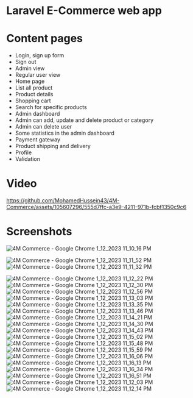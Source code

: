 # Laravel E-Commerce web app

# Content pages
<ul>
    <li>	Login, sign up form</li>
    <li>	Sign out</li>
    <li>	Admin view</li>
    <li>	Regular user view</li>
    <li>	Home page</li>
    <li>	List all product</li>
    <li>	Product details</li>
    <li>	Shopping cart</li>
    <li>	Search for specific products</li>
    <li>	Admin dashboard</li>
    <li>	Admin can add, update and delete product or category</li>
    <li>	Admin can delete user</li>
    <li>	Some statistics in the admin dashboard</li>
    <li>	Payment gateway</li>
    <li>	Product shipping and delivery</li>
    <li>	Profile</li>
    <li>	Validation</li>
</ul>

# Video


https://github.com/MohamedHussein43/4M-Commerce/assets/105607296/555d7ffc-a3e9-4211-971b-fcbf1350c9c6




# Screenshots


![4M Commerce - Google Chrome 1_12_2023 11_10_16 PM](https://github.com/MohamedHussein43/4M-Commerce/assets/105607296/2ed84dbd-5b99-43db-8d3f-bd9effadd11d)

![4M Commerce - Google Chrome 1_12_2023 11_11_52 PM](https://github.com/MohamedHussein43/4M-Commerce/assets/105607296/84d40a30-3186-414f-b18e-b8321f492fca)
![4M Commerce - Google Chrome 1_12_2023 11_11_32 PM](https://github.com/MohamedHussein43/4M-Commerce/assets/105607296/2d33548d-7ec5-4aa2-8cde-d370bdf5dd9d)

![4M Commerce - Google Chrome 1_12_2023 11_12_22 PM](https://github.com/MohamedHussein43/4M-Commerce/assets/105607296/7a684cb1-9e74-48b4-b8ec-b19f16d4f617)
![4M Commerce - Google Chrome 1_12_2023 11_12_30 PM](https://github.com/MohamedHussein43/4M-Commerce/assets/105607296/30a83f10-9781-40cf-a9af-32b9f5eb41c9)
![4M Commerce - Google Chrome 1_12_2023 11_12_56 PM](https://github.com/MohamedHussein43/4M-Commerce/assets/105607296/792103dc-fbb9-4f2a-9f32-b812ff631d35)
![4M Commerce - Google Chrome 1_12_2023 11_13_03 PM](https://github.com/MohamedHussein43/4M-Commerce/assets/105607296/f6163458-110b-41b3-a0c6-52f620e51cae)
![4M Commerce - Google Chrome 1_12_2023 11_13_35 PM](https://github.com/MohamedHussein43/4M-Commerce/assets/105607296/d6b109d0-11f2-4702-b5c7-f5d6df2eb759)
![4M Commerce - Google Chrome 1_12_2023 11_13_46 PM](https://github.com/MohamedHussein43/4M-Commerce/assets/105607296/6d8880ec-3406-4a74-815c-f5fae1d59421)
![4M Commerce - Google Chrome 1_12_2023 11_14_21 PM](https://github.com/MohamedHussein43/4M-Commerce/assets/105607296/416f8c1e-9f23-4b42-8310-c14a38cdf5f7)
![4M Commerce - Google Chrome 1_12_2023 11_14_30 PM](https://github.com/MohamedHussein43/4M-Commerce/assets/105607296/55ee5d1c-38b7-4f4b-8566-4ecbf98837b7)
![4M Commerce - Google Chrome 1_12_2023 11_14_43 PM](https://github.com/MohamedHussein43/4M-Commerce/assets/105607296/b0faef1c-4a8a-4987-8804-965b9fa94652)
![4M Commerce - Google Chrome 1_12_2023 11_15_02 PM](https://github.com/MohamedHussein43/4M-Commerce/assets/105607296/e3c7fe3f-ed7f-4c37-9a3a-0da8366c5958)
![4M Commerce - Google Chrome 1_12_2023 11_15_48 PM](https://github.com/MohamedHussein43/4M-Commerce/assets/105607296/5b698690-4664-491c-ba94-8596c3aa6625)
![4M Commerce - Google Chrome 1_12_2023 11_15_59 PM](https://github.com/MohamedHussein43/4M-Commerce/assets/105607296/5d753b4d-8061-47c0-af91-de8965ac2846)
![4M Commerce - Google Chrome 1_12_2023 11_16_06 PM](https://github.com/MohamedHussein43/4M-Commerce/assets/105607296/97150fa8-f0d4-4abc-b7e1-be1339556ed3)
![4M Commerce - Google Chrome 1_12_2023 11_16_13 PM](https://github.com/MohamedHussein43/4M-Commerce/assets/105607296/6a576b96-c2f1-46a8-ae8c-f1e075e0ae4e)
![4M Commerce - Google Chrome 1_12_2023 11_16_34 PM](https://github.com/MohamedHussein43/4M-Commerce/assets/105607296/73e4407d-e5b5-4b1a-955d-1b21755881d4)
![4M Commerce - Google Chrome 1_12_2023 11_16_51 PM](https://github.com/MohamedHussein43/4M-Commerce/assets/105607296/3635b97f-4b2a-4620-b3da-412ded83cb0b)
![4M Commerce - Google Chrome 1_12_2023 11_12_03 PM](https://github.com/MohamedHussein43/4M-Commerce/assets/105607296/99a620b2-da0e-453a-b2fa-de3ae05166ee)
![4M Commerce - Google Chrome 1_12_2023 11_12_14 PM](https://github.com/MohamedHussein43/4M-Commerce/assets/105607296/1c90aba7-cca8-4dd7-99a4-151f2597c666)

